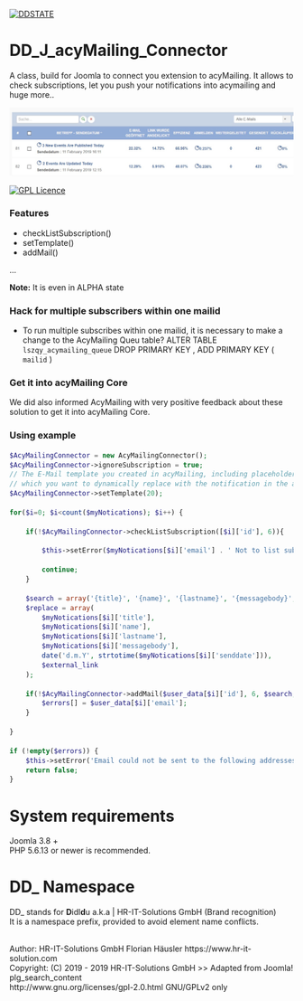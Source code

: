 
[![DDSTATE](https://img.shields.io/badge/status-ALPHA-red.svg?style=flat)](https://img.shields.io/badge/status-ALPHA-red.svg?style=flat)

# DD_J_acyMailing_Connector
A class, build for Joomla to connect you extension to acyMailing. It allows to check subscriptions, let you push your notifications into acymailing and huge more..

![alt text](https://raw.githubusercontent.com/hr-it-solutions/DD_J_acyMailingConnector/master/demo.jpg)

[![GPL Licence](https://badges.frapsoft.com/os/gpl/gpl.png?v=102)](https://opensource.org/licenses/GPL-2.0/)

### Features
- checkListSubscription()
- setTemplate()
- addMail()

...

**Note:** It is even in ALPHA state

### Hack for multiple subscribers within one mailid
- To run multiple subscribes within one mailid, it is necessary to make a change to the AcyMailing Queu table?
ALTER TABLE  `lszqy_acymailing_queue` DROP PRIMARY KEY , ADD PRIMARY KEY (  `mailid` )

### Get it into acyMailing Core
We did also informed AcyMailing with very positive feedback about these solution to get it into acyMailing Core.


### Using example


```php
$AcyMailingConnector = new AcyMailingConnector();
$AcyMailingConnector->ignoreSubscription = true;
// The E-Mail template you created in acyMailing, including placeholder like {title}, {name}, etc. 
// which you want to dynamically replace with the notification in the addMail() methode (see below)
$AcyMailingConnector->setTemplate(20);

for($i=0; $i<count($myNotications); $i++) {

	if(!$AcyMailingConnector->checkListSubscription([$i]['id'], 6)){

		$this->setError($myNotications[$i]['email'] . ' Not to list subscribed');

		continue;
	}

	$search = array('{title}', '{name}', '{lastname}', '{messagebody}', '{senddate}');
	$replace = array(
		$myNotications[$i]['title'],
		$myNotications[$i]['name'],
		$myNotications[$i]['lastname'],
		$myNotications[$i]['messagebody'],
		date('d.m.Y', strtotime($myNotications[$i]['senddate'])),
		$external_link
	);
	
	if(!$AcyMailingConnector->addMail($user_data[$i]['id'], 6, $search, $replace)){
		$errors[] = $user_data[$i]['email'];
	}

}

if (!empty($errors)) {
	$this->setError('Email could not be sent to the following addresses: ' . implode(', ', $errors));
	return false;
}
```

# System requirements
Joomla 3.8 +                                                                                <br>
PHP 5.6.13 or newer is recommended.

# DD_ Namespace
DD_ stands for **D**idl**d**u a.k.a | HR-IT-Solutions GmbH (Brand recognition)              <br>
It is a namespace prefix, provided to avoid element name conflicts.

<br>
Author: HR-IT-Solutions GmbH Florian Häusler https://www.hr-it-solution.com                 <br>
Copyright: (C) 2019 - 2019 HR-IT-Solutions GmbH >> Adapted from Joomla! plg_search_content  <br>
http://www.gnu.org/licenses/gpl-2.0.html GNU/GPLv2 only
